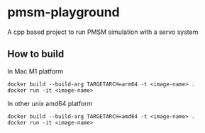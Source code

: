 # pmsm-playground

A cpp based project to run PMSM simulation with a servo system

## How to build
In Mac M1 platform
```
docker build --build-arg TARGETARCH=arm64 -t <image-name> .
docker run -it <image-name>
```

In other unix amd64 platform
```
docker build --build-arg TARGETARCH=amd64 -t <image-name> .
docker run -it <image-name>
```
